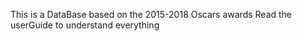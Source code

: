 This is a DataBase based on the 2015-2018 Oscars awards
Read the userGuide to understand everything
